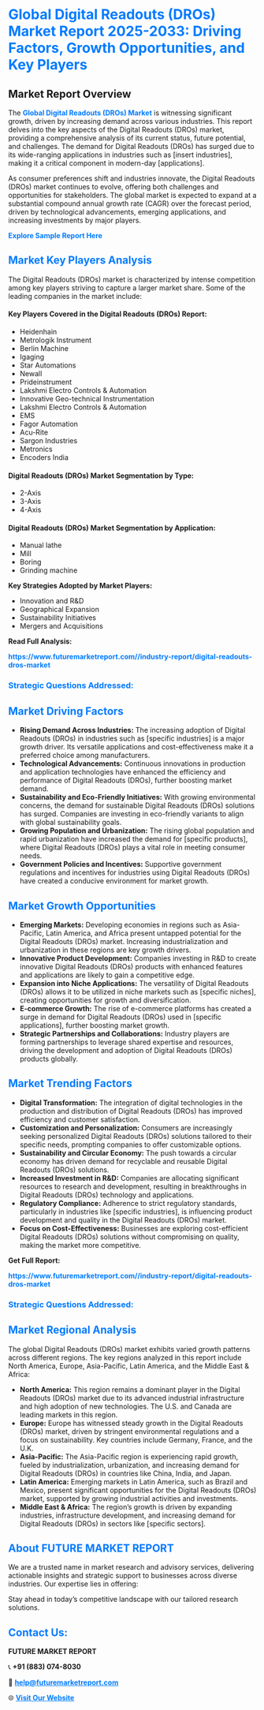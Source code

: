 <h1 style="color: #007BFF;">Global Digital Readouts (DROs) Market Report 2025-2033: Driving Factors, Growth Opportunities, and Key Players</h1>

<section id="overview">
<h2>Market Report Overview</h2>
<p>The <a href="https://www.futuremarketreport.com//industry-report/digital-readouts-dros-market" style="color: #007BFF; text-decoration: none;"><strong>Global Digital Readouts (DROs) Market</strong></a> is witnessing significant growth, driven by increasing demand across various industries. This report delves into the key aspects of the Digital Readouts (DROs) market, providing a comprehensive analysis of its current status, future potential, and challenges. The demand for Digital Readouts (DROs) has surged due to its wide-ranging applications in industries such as [insert industries], making it a critical component in modern-day [applications].</p>
<p>As consumer preferences shift and industries innovate, the Digital Readouts (DROs) market continues to evolve, offering both challenges and opportunities for stakeholders. The global market is expected to expand at a substantial compound annual growth rate (CAGR) over the forecast period, driven by technological advancements, emerging applications, and increasing investments by major players.</p>
</section>

<section id="overview">
<p><a href="https://www.futuremarketreport.com//request-sample/reportId=81375" style="color: #007BFF; text-decoration: none;"><strong>Explore Sample Report Here</strong></a></p>
</section>

<section id="key-players">
<h2 style="color: #007BFF;">Market Key Players Analysis</h2>
<p>The Digital Readouts (DROs) market is characterized by intense competition among key players striving to capture a larger market share. Some of the leading companies in the market include:</p>
<h4>Key Players Covered in the Digital Readouts (DROs) Report:</h4>
<ul><li>Heidenhain</li><li>Metrologik Instrument</li><li>Berlin Machine</li><li>Igaging</li><li>Star Automations</li><li>Newall</li><li>Prideinstrument</li><li>Lakshmi Electro Controls &amp; Automation</li><li>Innovative Geo-technical Instrumentation</li><li>Lakshmi Electro Controls &amp; Automation</li><li>EMS</li><li>Fagor Automation</li><li>Acu-Rite</li><li>Sargon Industries</li><li>Metronics</li><li>Encoders India</li></ul>
<h4>Digital Readouts (DROs) Market Segmentation by Type:</h4>
<ul><li>2-Axis</li><li>3-Axis</li><li>4-Axis</li></ul>

<h4>Digital Readouts (DROs) Market Segmentation by Application:</h4>
<ul><li>Manual lathe</li><li>Mill</li><li>Boring</li><li>Grinding machine</li></ul>
<p><strong>Key Strategies Adopted by Market Players:</strong></p>
<ul>
<li>Innovation and R&D</li>
<li>Geographical Expansion</li>
<li>Sustainability Initiatives</li>
<li>Mergers and Acquisitions</li>
</ul>
</section>

<section>
<p><strong>Read Full Analysis: </strong></p><a href="https://www.futuremarketreport.com//industry-report/digital-readouts-dros-market" style="color: #007BFF; text-decoration: none;"><strong>https://www.futuremarketreport.com//industry-report/digital-readouts-dros-market</strong></a>
<h3 style="color: #007BFF;">Strategic Questions Addressed:</h3>
</section>

<section id="driving-factors">
<h2 style="color: #007BFF;">Market Driving Factors</h2>
<ul>
<li><strong>Rising Demand Across Industries:</strong> The increasing adoption of Digital Readouts (DROs) in industries such as [specific industries] is a major growth driver. Its versatile applications and cost-effectiveness make it a preferred choice among manufacturers.</li>
<li><strong>Technological Advancements:</strong> Continuous innovations in production and application technologies have enhanced the efficiency and performance of Digital Readouts (DROs), further boosting market demand.</li>
<li><strong>Sustainability and Eco-Friendly Initiatives:</strong> With growing environmental concerns, the demand for sustainable Digital Readouts (DROs) solutions has surged. Companies are investing in eco-friendly variants to align with global sustainability goals.</li>
<li><strong>Growing Population and Urbanization:</strong> The rising global population and rapid urbanization have increased the demand for [specific products], where Digital Readouts (DROs) plays a vital role in meeting consumer needs.</li>
<li><strong>Government Policies and Incentives:</strong> Supportive government regulations and incentives for industries using Digital Readouts (DROs) have created a conducive environment for market growth.</li>
</ul>
</section>

<section id="growth-opportunities">
<h2 style="color: #007BFF;">Market Growth Opportunities</h2>
<ul>
<li><strong>Emerging Markets:</strong> Developing economies in regions such as Asia-Pacific, Latin America, and Africa present untapped potential for the Digital Readouts (DROs) market. Increasing industrialization and urbanization in these regions are key growth drivers.</li>
<li><strong>Innovative Product Development:</strong> Companies investing in R&D to create innovative Digital Readouts (DROs) products with enhanced features and applications are likely to gain a competitive edge.</li>
<li><strong>Expansion into Niche Applications:</strong> The versatility of Digital Readouts (DROs) allows it to be utilized in niche markets such as [specific niches], creating opportunities for growth and diversification.</li>
<li><strong>E-commerce Growth:</strong> The rise of e-commerce platforms has created a surge in demand for Digital Readouts (DROs) used in [specific applications], further boosting market growth.</li>
<li><strong>Strategic Partnerships and Collaborations:</strong> Industry players are forming partnerships to leverage shared expertise and resources, driving the development and adoption of Digital Readouts (DROs) products globally.</li>
</ul>
</section>

<section id="trending-factors">
<h2 style="color: #007BFF;">Market Trending Factors</h2>
<ul>
<li><strong>Digital Transformation:</strong> The integration of digital technologies in the production and distribution of Digital Readouts (DROs) has improved efficiency and customer satisfaction.</li>
<li><strong>Customization and Personalization:</strong> Consumers are increasingly seeking personalized Digital Readouts (DROs) solutions tailored to their specific needs, prompting companies to offer customizable options.</li>
<li><strong>Sustainability and Circular Economy:</strong> The push towards a circular economy has driven demand for recyclable and reusable Digital Readouts (DROs) solutions.</li>
<li><strong>Increased Investment in R&D:</strong> Companies are allocating significant resources to research and development, resulting in breakthroughs in Digital Readouts (DROs) technology and applications.</li>
<li><strong>Regulatory Compliance:</strong> Adherence to strict regulatory standards, particularly in industries like [specific industries], is influencing product development and quality in the Digital Readouts (DROs) market.</li>
<li><strong>Focus on Cost-Effectiveness:</strong> Businesses are exploring cost-efficient Digital Readouts (DROs) solutions without compromising on quality, making the market more competitive.</li>
</ul>
</section>

<section>
<p><strong>Get Full Report: </strong></p><a href="https://www.futuremarketreport.com//industry-report/digital-readouts-dros-market" style="color: #007BFF; text-decoration: none;"><strong>https://www.futuremarketreport.com//industry-report/digital-readouts-dros-market</strong></a>
<h3 style="color: #007BFF;">Strategic Questions Addressed:</h3>
</section>


<section id="regional-analysis">
<h2 style="color: #007BFF;">Market Regional Analysis</h2>
<p>The global Digital Readouts (DROs) market exhibits varied growth patterns across different regions. The key regions analyzed in this report include North America, Europe, Asia-Pacific, Latin America, and the Middle East & Africa:</p>
<ul>
<li><strong>North America:</strong> This region remains a dominant player in the Digital Readouts (DROs) market due to its advanced industrial infrastructure and high adoption of new technologies. The U.S. and Canada are leading markets in this region.</li>
<li><strong>Europe:</strong> Europe has witnessed steady growth in the Digital Readouts (DROs) market, driven by stringent environmental regulations and a focus on sustainability. Key countries include Germany, France, and the U.K.</li>
<li><strong>Asia-Pacific:</strong> The Asia-Pacific region is experiencing rapid growth, fueled by industrialization, urbanization, and increasing demand for Digital Readouts (DROs) in countries like China, India, and Japan.</li>
<li><strong>Latin America:</strong> Emerging markets in Latin America, such as Brazil and Mexico, present significant opportunities for the Digital Readouts (DROs) market, supported by growing industrial activities and investments.</li>
<li><strong>Middle East & Africa:</strong> The region’s growth is driven by expanding industries, infrastructure development, and increasing demand for Digital Readouts (DROs) in sectors like [specific sectors].</li>
</ul>
</section>

<footer>
<h2 style="color: #007BFF;">About FUTURE MARKET REPORT</h2>
<p>We are a trusted name in market research and advisory services, delivering actionable insights and strategic support to businesses across diverse industries. Our expertise lies in offering:</p>

<p>Stay ahead in today’s competitive landscape with our tailored research solutions.</p>

<h2 style="color: #007BFF;">Contact Us:</h2>
<p><strong>FUTURE MARKET REPORT</strong></p>
<p>📞 <strong>+91 (883) 074-8030</strong></p>
<p>📧 <strong><a href="mailto:help@futuremarketreport.com" style="color: #007BFF;">help@futuremarketreport.com</a></strong></p>
<p>🌐 <strong><a href="https://www.futuremarketreport.com/" style="color: #007BFF;">Visit Our Website</a></strong></p>
</footer>